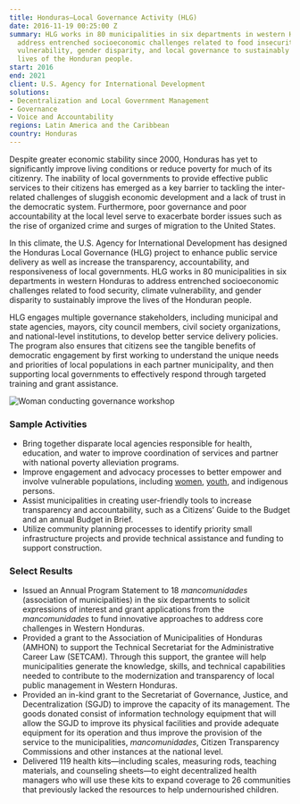 ```yaml
---
title: Honduras—Local Governance Activity (HLG)
date: 2016-11-19 00:25:00 Z
summary: HLG works in 80 municipalities in six departments in western Honduras to
  address entrenched socioeconomic challenges related to food insecurity, climate
  vulnerability, gender disparity, and local governance to sustainably improve the
  lives of the Honduran people.
start: 2016
end: 2021
client: U.S. Agency for International Development
solutions:
- Decentralization and Local Government Management
- Governance
- Voice and Accountability
regions: Latin America and the Caribbean
country: Honduras
---
```


Despite greater economic stability since 2000, Honduras has yet to significantly improve living conditions or reduce poverty for much of its citizenry. The inability of local governments to provide effective public services to their citizens has emerged as a key barrier to tackling the inter-related challenges of sluggish economic development and a lack of trust in the democratic system. Furthermore, poor governance and poor accountability at the local level serve to exacerbate border issues such as the rise of organized crime and surges of migration to the United States.

In this climate, the U.S. Agency for International Development has designed the Honduras Local Governance (HLG) project to enhance public service delivery as well as increase the transparency, accountability, and responsiveness of local governments. HLG works in 80 municipalities in six departments in western Honduras to address entrenched socioeconomic challenges related to food security, climate vulnerability, and gender disparity to sustainably improve the lives of the Honduran people.

HLG engages multiple governance stakeholders, including municipal and state agencies, mayors, city council members, civil society organizations, and national-level institutions, to develop better service delivery policies. The program also ensures that citizens see the tangible benefits of democratic engagement by first working to understand the unique needs and priorities of local populations in each partner municipality, and then supporting local governments to effectively respond through targeted training and grant assistance.

![Woman conducting governance workshop](/uploads/Honduras_LGA)

### Sample Activities

* Bring together disparate local agencies responsible for health, education, and water to improve coordination of services and partner with national poverty alleviation programs.
* Improve engagement and advocacy processes to better empower and involve vulnerable populations, including [women](https://www.youtube.com/watch?v=dwvx1dGYzHU), [youth](https://urban-links.org/helping-vulnerable-young-hondurans-gain-job-skills-self-confidence-hope-future/), and indigenous persons.
* Assist municipalities in creating user-friendly tools to increase transparency and accountability, such as a Citizens’ Guide to the Budget and an annual Budget in Brief.
* Utilize community planning processes to identify priority small infrastructure projects and provide technical assistance and funding to support construction.

### Select Results

* Issued an Annual Program Statement to 18 *mancomunidades* (association of municipalities) in the six departments to solicit expressions of interest and grant applications from the *mancomunidades* to fund innovative approaches to address core challenges in Western Honduras. 
* Provided a grant to the Association of Municipalities of Honduras (AMHON) to support the Technical Secretariat for the Administrative Career Law (SETCAM). Through this support, the grantee will help municipalities generate the knowledge, skills, and technical capabilities needed to contribute to the modernization and transparency of local public management in Western Honduras.
* Provided an in-kind grant to the Secretariat of Governance, Justice, and Decentralization (SGJD) to improve the capacity of its management. The goods donated consist of information technology equipment that will allow the SGJD to improve its physical facilities and provide adequate equipment for its operation and thus improve the provision of the service to the municipalities, *mancomunidades*, Citizen Transparency Commissions and other instances at the national level. 
* Delivered 119 health kits—including scales, measuring rods, teaching materials, and counseling sheets—to eight decentralized health managers who will use these kits to expand coverage to 26 communities that previously lacked the resources to help undernourished children.